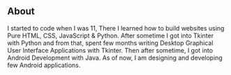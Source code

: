 
## About
I started to code when I was 11, There I learned how to build websites using Pure HTML, CSS, JavaScript & Python. After sometime I got into Tkinter with Python and from that, spent few months writing Desktop Graphical User Interface Applications with Tkinter. Then after sometime, I got into Android Development with Java. As of now, I am designing and developing few Android applications.
